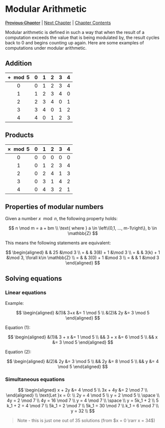 # Modular Arithmetic <!-- omit in toc -->

[~~Previous Chapter~~][prev] | [Next Chapter][next] | [Chapter Contents][index]

[prev]: ./02bases
[next]: ./04gcd-lcm
[index]: ./index

Modular arithmetic is defined in such a way that when the result of a computation exceeds the value that is being modulated by, the result cycles back to 0 and begins counting up again. Here are some examples of computations under modular arithmetic.

## Addition

| $+ \mod 5$ |  0  |  1  |  2  |  3  |  4  |
| :--------: | :-: | :-: | :-: | :-: | :-: |
|     0      |  0  |  1  |  2  |  3  |  4  |
|     1      |  1  |  2  |  3  |  4  |  0  |
|     2      |  2  |  3  |  4  |  0  |  1  |
|     3      |  3  |  4  |  0  |  1  |  2  |
|     4      |  4  |  0  |  1  |  2  |  3  |

## Products

| $\times \mod 5$ |  0  |  1  |  2  |  3  |  4  |
| :-------------: | :-: | :-: | :-: | :-: | :-: |
|        0        |  0  |  0  |  0  |  0  |  0  |
|        1        |  0  |  1  |  2  |  3  |  4  |
|        2        |  0  |  2  |  4  |  1  |  3  |
|        3        |  0  |  3  |  1  |  4  |  2  |
|        4        |  0  |  4  |  3  |  2  |  1  |

## Properties of modular numbers

Given a number $x \mod n$, the following property holds:

$$
n \mod m = a + bm \\
\text{ where } a \in \left\{0,1, ..., m-1\right\}, b \in \mathbb{Z}
$$

This means the following statements are equivalent:

$$
\begin{aligned}
  & & 25 &\mod 3 \\
= & & 3(8) + 1 &\mod 3 \\
= & & 3(k) + 1 &\mod 3, \forall k\in \mathbb{Z} \\
= & & 3(0) + 1 &\mod 3 \\
= & & 1 &\mod 3
\end{aligned}
$$

## Solving equations

### Linear equations

Example:

$$
\begin{aligned}
  &(1)& 3+x &= 1 \mod 5 \\
  &(2)& 2y  &= 3 \mod 5
\end{aligned}
$$

Equation (1):

$$
\begin{aligned}
&(1)& 3 + x &= 1 \mod 5 \\
&&    3 + x &= 6 \mod 5 \\
&&        x &= 3 \mod 5
\end{aligned}
$$

Equation (2):

$$
\begin{aligned}
&(2)& 2y &= 3 \mod 5 \\
&&    2y &= 8 \mod 5 \\
&&     y &= 4 \mod 5
\end{aligned}
$$

### Simultaneous equations

$$
\begin{aligned}
 x + 2y &= 4 \mod 5 \\
3x + 4y &= 2 \mod 7 \\
\end{aligned}
\\
\text{Let }x = 0:
\\
2y = 4 \mod 5 \\
 y = 2 \mod 5 \\
\space \\
4y = 2 \mod 7 \\
4y = 16 \mod 7 \\
 y = 4 \mod 7 \\
\space \\
y = 5k_1 + 2 \\
5 k_1 + 2 = 4 \mod 7 \\
5k_1 = 2 \mod 7 \\
5k_1 = 30 \mod 7 \\
k_1 = 6 \mod 7 \\
y = 32 \\
$$

> Note - this is just one out of 35 solutions (from $x = 0 \rarr x = 34$)